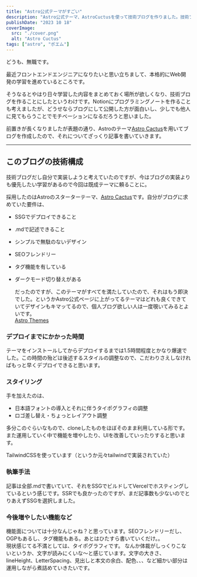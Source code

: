 ```yaml
---
title: "Astro公式テーマがすごい"
description: "Astro公式テーマ、AstroCuctusを使って技術ブログを作りました。技術ブログだし自分で実装しようと考えていたのですが、今はブログの実装よりも優先したい学習があるので既成テーマを導入することにしました。"
publishDate: "2023 10 18"
coverImage:
  src: "./cover.png"
  alt: "Astro Cuctus"
tags: ["astro", "ポエム"]
---
```


どうも、無職です。

最近フロントエンドエンジニアになりたいと思い立ちまして、本格的にWeb開発の学習を進めているところです。

そうなるとやはり日々学習した内容をまとめておく場所が欲しくなり、技術ブログを作ることにしたというわけです。Notionにプログラミングノートを作ることも考えましたが、どうせならブログにして公開した方が面白いし、少しでも他人に見てもらうことでモチベーションになるだろうと思いました。

前置きが長くなりましたが表題の通り、Astroのテーマ<a href="https://astro.build/themes/details/astro-cactus/" target="_blank">Astro Cactus</a>を用いてブログを作成したので、それについてざっくり記事を書いていきます。

---

## このブログの技術構成

技術ブログだし自分で実装しようと考えていたのですが、今はブログの実装よりも優先したい学習があるので今回は既成テーマに頼ることに。
<br />

採用したのはAstroのスターターテーマ、<a href="https://astro.build/themes/details/astro-cactus/" target="_blank">Astro Cactus</a>です。自分がブログに求めていた要件は、

- SSGでデプロイできること
- .mdで記述できること
- シンプルで無駄のないデザイン
- SEOフレンドリー
- タグ機能を有している
- ダークモード切り替えがある

  だったのですが、このテーマがすべてを満たしていたので、それはもう即決でした。というかAstro公式ページに上がってるテーマはどれも良くできていてデザインもキマッてるので、個人ブログ欲しい人は一度覗いてみるとよいです。
  <br />
  <a href="https://astro.build/themes/" target="_blank">Astro Themes</a>
  <br />

### デプロイまでにかかった時間

テーマをインストールしてからデプロイするまでは1.5時間程度とかなり爆速でした。この時間の殆どは後述するスタイルの調整なので、こだわりさえしなければもっと早くデプロイできると思います。

### スタイリング

手を加えたのは、

- 日本語フォントの導入とそれに伴うタイポグラフィの調整
- ロゴ差し替え・ちょっとレイアウト調整

多分このぐらいなもので、cloneしたものをほぼそのまま利用している形です。また運用していく中で機能を増やしたり、UIを改善していったりすると思います。

TailwindCSSを使っています（というか元々tailwindで実装されていた）

### 執筆手法

記事は全部.mdで書いていて、それをSSGでビルドしてVercelでホスティングしているという感じです。SSRでも良かったのですが、まだ記事数も少ないのでとりあえずSSGを選択しました。

### 今後増やしたい機能など

機能面については十分なんじゃね？と思っています。SEOフレンドリーだし、OGPもあるし、タグ機能もある。あとはひたすら書いていくだけ。。
<br />
現状感じてる不満としては、タイポグラフィです。
なんか体裁がしっくりこないというか、文字が読みにくいな～と感じています。文字の大きさ、lineHeight、LetterSpacing、見出しと本文の余白、配色、、、など細かい部分は運用しながら煮詰めていきたいです。
